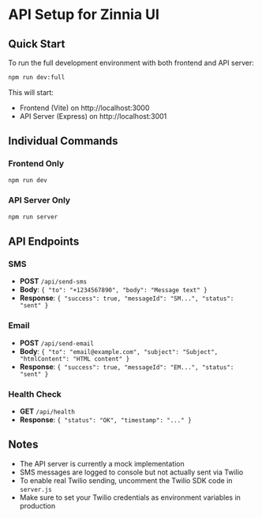 # API Setup for Zinnia UI

## Quick Start

To run the full development environment with both frontend and API server:

```bash
npm run dev:full
```

This will start:
- Frontend (Vite) on http://localhost:3000
- API Server (Express) on http://localhost:3001

## Individual Commands

### Frontend Only
```bash
npm run dev
```

### API Server Only
```bash
npm run server
```

## API Endpoints

### SMS
- **POST** `/api/send-sms`
- **Body**: `{ "to": "+1234567890", "body": "Message text" }`
- **Response**: `{ "success": true, "messageId": "SM...", "status": "sent" }`

### Email
- **POST** `/api/send-email`
- **Body**: `{ "to": "email@example.com", "subject": "Subject", "htmlContent": "HTML content" }`
- **Response**: `{ "success": true, "messageId": "EM...", "status": "sent" }`

### Health Check
- **GET** `/api/health`
- **Response**: `{ "status": "OK", "timestamp": "..." }`

## Notes

- The API server is currently a mock implementation
- SMS messages are logged to console but not actually sent via Twilio
- To enable real Twilio sending, uncomment the Twilio SDK code in `server.js`
- Make sure to set your Twilio credentials as environment variables in production

















